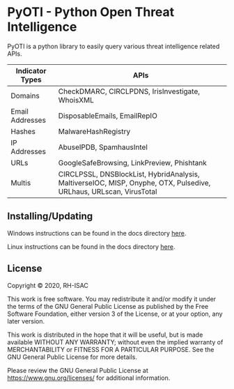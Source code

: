 # PyOTI - Python Open Threat Intelligence


PyOTI is a python library to easily query various threat intelligence related APIs.


|Indicator Types             | APIs                                                                           |
|----------------------------|--------------------------------------------------------------------------------|
|Domains                     | CheckDMARC, CIRCLPDNS, IrisInvestigate, WhoisXML                               |
|Email Addresses             | DisposableEmails, EmailRepIO                                                   |
|Hashes                      | MalwareHashRegistry                                                            |
|IP Addresses                | AbuseIPDB, SpamhausIntel                                                       |
|URLs                        | GoogleSafeBrowsing, LinkPreview, Phishtank                                     |
|Multis                      | CIRCLPSSL, DNSBlockList, HybridAnalysis, MaltiverseIOC, MISP, Onyphe, OTX, Pulsedive, URLhaus, URLscan, VirusTotal |


## Installing/Updating 
Windows instructions can be found in the docs directory [here](https://github.com/RH-ISAC/PyOTI/blob/main/docs/windows/README.md).
 
Linux instructions can be found in the docs directory [here](https://github.com/RH-ISAC/PyOTI/blob/main/docs/linux/README.md).

## License
Copyright © 2020, RH-ISAC 

This work is free software. You may redistribute it and/or modify it under the terms of the GNU General Public License as published by the Free Software Foundation, either version 3 of the License, or
at your option, any later version.
 
This work is distributed in the hope that it will be useful, but is made available WITHOUT ANY WARRANTY; without even the implied warranty of MERCHANTABILITY or FITNESS FOR A PARTICULAR PURPOSE.  See the GNU General Public License for more details.
 
Please review the GNU General Public License at https://www.gnu.org/licenses/ for additional information.
